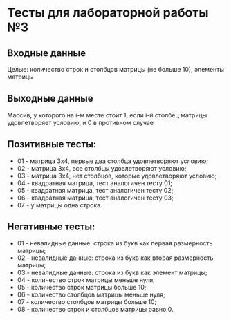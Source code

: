 # Тесты для лабораторной работы №3

## Входные данные
Целые: количество строк и столбцов матрицы (не больше 10),
элементы матрицы

## Выходные данные
Массив, у которого на i-м месте стоит 1, если i-й столбец матрицы удовлетворяет условию, и 0 в противном случае

## Позитивные тесты:
- 01 - матрица 3х4, первые два столбца удовлетворяют условию;
- 02 - матрица 3х4, все столбцы удовлетворяют условию;
- 03 - матрица 3х4, нет столбцов, которые удовлетворяют условию;
- 04 - квадратная матрица, тест аналогичен тесту 01;
- 05 - квадратная матрица, тест аналогичен тесту 02;
- 06 - квадратная матрица, тест аналогичен тесту 03;
- 07 - у матрицы одна строка.

## Негативные тесты:
- 01 - невалидные данные: строка из букв как первая размерность матрицы;
- 02 - невалидные данные: строка из букв как вторая размерность матрицы;
- 03 - невалидные данные: строка из букв как элемент матрицы;
- 04 - количество строк матрицы меньше нуля;
- 05 - количество строк матрицы больше 10;
- 06 - количество столбцов матрицы меньше нуля;
- 07 - количество столбцов матрицы больше 10;
- 08 - количество строк и столбцов матрицы равно 0.
